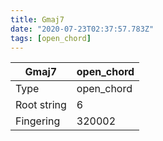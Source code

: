 ```yaml
---
title: Gmaj7
date: "2020-07-23T02:37:57.783Z"
tags: [open_chord]
---
```


|Gmaj7|open_chord|
|---|---|
|Type|open_chord|
|Root string|6|
|Fingering|320002|


